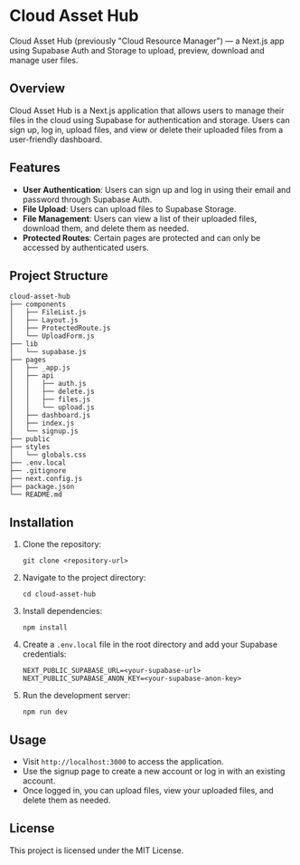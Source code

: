 # Cloud Asset Hub

Cloud Asset Hub (previously "Cloud Resource Manager") — a Next.js app using Supabase Auth and Storage to upload, preview, download and manage user files.

## Overview
Cloud Asset Hub is a Next.js application that allows users to manage their files in the cloud using Supabase for authentication and storage. Users can sign up, log in, upload files, and view or delete their uploaded files from a user-friendly dashboard.

## Features
- **User Authentication**: Users can sign up and log in using their email and password through Supabase Auth.
- **File Upload**: Users can upload files to Supabase Storage.
- **File Management**: Users can view a list of their uploaded files, download them, and delete them as needed.
- **Protected Routes**: Certain pages are protected and can only be accessed by authenticated users.

## Project Structure
```
cloud-asset-hub
├── components
│   ├── FileList.js
│   ├── Layout.js
│   ├── ProtectedRoute.js
│   └── UploadForm.js
├── lib
│   └── supabase.js
├── pages
│   ├── _app.js
│   ├── api
│   │   ├── auth.js
│   │   ├── delete.js
│   │   ├── files.js
│   │   └── upload.js
│   ├── dashboard.js
│   ├── index.js
│   └── signup.js
├── public
├── styles
│   └── globals.css
├── .env.local
├── .gitignore
├── next.config.js
├── package.json
└── README.md
```

## Installation
1. Clone the repository:
   ```
   git clone <repository-url>
   ```
2. Navigate to the project directory:
   ```
   cd cloud-asset-hub
   ```
3. Install dependencies:
   ```
   npm install
   ```
4. Create a `.env.local` file in the root directory and add your Supabase credentials:
   ```
   NEXT_PUBLIC_SUPABASE_URL=<your-supabase-url>
   NEXT_PUBLIC_SUPABASE_ANON_KEY=<your-supabase-anon-key>
   ```
5. Run the development server:
   ```
   npm run dev
   ```

## Usage
- Visit `http://localhost:3000` to access the application.
- Use the signup page to create a new account or log in with an existing account.
- Once logged in, you can upload files, view your uploaded files, and delete them as needed.

## License
This project is licensed under the MIT License.